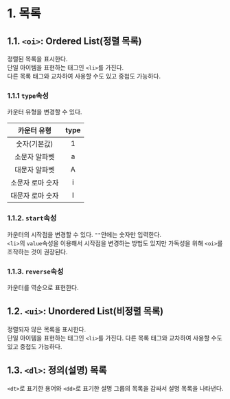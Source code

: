 # 1. 목록

## 1.1. `<oi>`: Ordered List(정렬 목록)

정렬된 목록을 표시한다.  
단일 아이템을 표현하는 태그인 `<li>`를 가진다.  
다른 목록 태그와 교차하여 사용할 수도 있고 중첩도 가능하다.

### 1.1.1 `type`속성

카운터 유형을 변경할 수 있다.

| **카운터 유형**  | **type** |
| :--------------: | :------: |
|   숫자(기본값)   |    1     |
|  소문자 알파벳   |    a     |
|  대문자 알파벳   |    A     |
| 소문자 로마 숫자 |    i     |
| 대문자 로마 숫자 |    I     |

### 1.1.2. `start`속성

카운터의 시작점을 변경할 수 있다.
`""`안에는 숫자만 입력한다.  
`<li>`의 `value`속성을 이용해서 시작점을 변경하는 방법도 있지만 가독성을 위해 `<oi>`를 조작하는 것이 권장된다.

### 1.1.3. `reverse`속성

카운터를 역순으로 표현한다.

## 1.2. `<ui>`: Unordered List(비정렬 목록)

정렬되자 않은 목록을 표시한다.  
단일 아이템을 표현하는 태그인 `<li>`를 가진다.
다른 목록 태그와 교차하여 사용할 수도 있고 중첩도 가능하다.

## 1.3. `<dl>`: 정의(설명) 목록

`<dt>`로 표기한 용어와 `<dd>`로 표기한 설명 그룹의 목록을 감싸서 설명 목록을 나타낸다.
